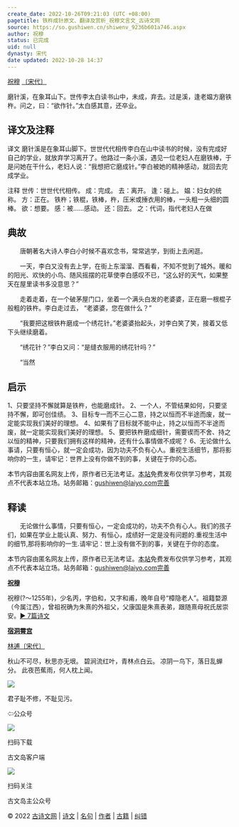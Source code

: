 ```yaml
---
create_date: 2022-10-26T09:21:03 (UTC +08:00)
pagetitle: 铁杵成针原文、翻译及赏析_祝穆文言文_古诗文网
source: https://so.gushiwen.cn/shiwenv_9236b601a746.aspx
author: 祝穆
status: 已完成
uid: null
dynasty: 宋代
date updated: 2022-10-28 14:37
---
```


[祝穆](https://so.gushiwen.cn/authorv_d6d8769c56ea.aspx) [〔宋代〕](https://so.gushiwen.cn/shiwens/default.aspx?cstr=%e5%ae%8b%e4%bb%a3)

磨针溪，在象耳山下。世传李太白读书山中，未成，弃去。过是溪，逢老媪方磨铁杵。问之，曰：“欲作针。”太白感其意，还卒业。

## 译文及注释

译文
磨针溪是在象耳山脚下。世世代代相传李白在山中读书的时候，没有完成好自己的学业，就放弃学习离开了。他路过一条小溪，遇见一位老妇人在磨铁棒，于是问她在干什么，老妇人说：“我想把它磨成针。”李白被她的精神感动，就回去完成学业。

注释
世传：世世代代相传。
成：完成。
去：离开。
逢：碰上。
媪：妇女的统称。
方：正在。
铁杵；铁棍，铁棒，杵，压米或捶衣用的棒，一头粗一头细的圆棒。
欲：想要。
感：被......感动。
还：回去。
之：代词，指代老妇人在做

## 典故

　　唐朝著名大诗人李白小时候不喜欢念书，常常逃学，到街上去闲逛。

　　一天，李白又没有去上学，在街上东溜溜、西看看，不知不觉到了城外。暖和的阳光、欢快的小鸟、随风摇摆的花草使李白感叹不已，“这么好的天气，如果整天在屋里读书多没意思？”

　　走着走着，在一个破茅屋门口，坐着一个满头白发的老婆婆，正在磨一根棍子般粗的铁杵。李白走过去， “老婆婆，您在做什么？”

　　“我要把这根铁杵磨成一个绣花针。”老婆婆抬起头，对李白笑了笑，接着又低下头继续磨着。

　　“绣花针？”李白又问：“是缝衣服用的绣花针吗？”

　　“当然

## 启示

1、只要坚持不懈就算是铁杵，也能磨成针。
2、一个人，不管结果如何，只要坚持不懈，即可创佳绩。
3、目标专一而不三心二意，持之以恒而不半途而废，就一定能实现我们美好的理想。
4、如果有了目标就不能中止，持之以恒而不半途而废，就一定能实现我们美好的理想。
5、要把铁杵磨成细针，需要锲而不舍、持之以恒的精神，只要我们拥有这样的精神，还有什么事情做不成呢？
6、无论做什么事请，只要有恒心，就一定会成功，因为功夫不负有心人。重视生活细节，那将影响你的一生，请牢记：世界上没有你做不到的事，关键在于你的心态。

本节内容由匿名网友上传，原作者已无法考证。[本站](https://www.gushiwen.cn/)免费发布仅供学习参考，其观点不代表本站立场。站务邮箱：<gushiwen@laiyo.com>[完善](https://so.gushiwen.cn/jiucuo.aspx?u=%e8%b5%8f%e6%9e%902081%e3%80%8a%e5%90%af%e7%a4%ba%e3%80%8b)

## 释读

　　无论做什么事情，只要有恒心，一定会成功的，功夫不负有心人。我们的孩子们，如果在学业上能认真、努力、有恒心，成绩好一定是没有问题的.重视生活中的细节,那将影响你的一生.请牢记：世上没有做不到的事，关键在于你的态度。

本节内容由匿名网友上传，原作者已无法考证。[本站](https://www.gushiwen.cn/)免费发布仅供学习参考，其观点不代表本站立场。站务邮箱：<gushiwen@laiyo.com>[完善](https://so.gushiwen.cn/jiucuo.aspx?u=%e8%b5%8f%e6%9e%902080%e3%80%8a%e9%87%8a%e8%af%bb%e3%80%8b)

[**祝穆**](https://so.gushiwen.cn/authorv_d6d8769c56ea.aspx)

祝穆(?～1255年)，少名丙，字伯和，又字和甫，晚年自号“樟隐老人”。祖籍婺源（今属江西），曾祖祝确为朱熹的外祖父，父康国是朱熹表弟，跟随熹母祝氏居崇安。[► 7篇诗文](https://so.gushiwen.cn/shiwens/default.aspx?astr=%e7%a5%9d%e7%a9%86)

[**宿洞霄宫**](https://so.gushiwen.cn/shiwenv_3eef44bfcae9.aspx)

[林逋](https://so.gushiwen.cn/authorv.aspx?name=%e6%9e%97%e9%80%8b)[〔宋代〕](https://so.gushiwen.cn/shiwens/default.aspx?cstr=%e5%ae%8b%e4%bb%a3)

秋山不可尽，秋思亦无垠。
碧涧流红叶，青林点白云。
凉阴一鸟下，落日乱蝉分。
此夜芭蕉雨，何人枕上闻。

![](https://song.gushiwen.cn/siteimg/app/erma_guwendao.png)

君子耻不修，不耻见污。

⇦公众号

![](https://song.gushiwen.cn/siteimg/app/appdownGwd2021.png)

扫码下载

古文岛客户端

![](https://song.gushiwen.cn/siteimg/app/erma_guwendao.png)

扫码关注

古文岛主公众号

© 2022 [古诗文网](https://www.gushiwen.cn/) | [诗文](https://so.gushiwen.cn/shiwens/) | [名句](https://so.gushiwen.cn/mingjus/) | [作者](https://so.gushiwen.cn/authors/) | [古籍](https://so.gushiwen.cn/guwen/) | [纠错](https://so.gushiwen.cn/jiucuo.aspx?u=)

